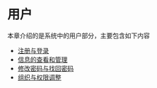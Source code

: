 # 用户

本章介绍的是系统中的用户部分，主要包含如下内容

 - [注册与登录](SignUpAndSignIn.md)
 - [信息的查看和管理](InfoAndUpdate.md)
 - [修改密码与找回密码](Password.md)
 - [组织与权限调整](Power.md)
